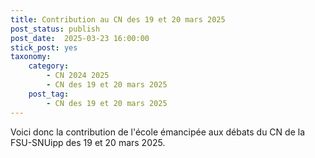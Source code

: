 ```yaml
---
title: Contribution au CN des 19 et 20 mars 2025
post_status: publish
post_date:  2025-03-23 16:00:00
stick_post: yes
taxonomy:
    category:
        - CN 2024 2025
        - CN des 19 et 20 mars 2025
    post_tag:
        - CN des 19 et 20 mars 2025
---
```


Voici donc la contribution de l'école émancipée aux débats du CN de la FSU-SNUipp des 19 et 20 mars 2025.
